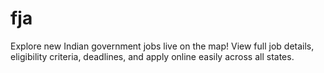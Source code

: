 # fja

Explore new Indian government jobs live on the map! View full job details, eligibility criteria, deadlines, and apply online easily across all states.
